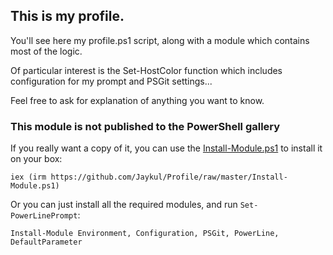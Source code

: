 ## This is my profile.

You'll see here my profile.ps1 script, along with a module which contains most of the logic.

Of particular interest is the Set-HostColor function which includes configuration for my prompt and PSGit settings...

Feel free to ask for explanation of anything you want to know.

### This module is not published to the PowerShell gallery

If you really want a copy of it, you can use the [Install-Module.ps1](https://github.com/Jaykul/Profile/blob/master/Install-Module.ps1) to install it on your box:

```posh
iex (irm https://github.com/Jaykul/Profile/raw/master/Install-Module.ps1)
```
Or you can just install all the required modules, and run `Set-PowerLinePrompt`:
```posh
Install-Module Environment, Configuration, PSGit, PowerLine, DefaultParameter
```
